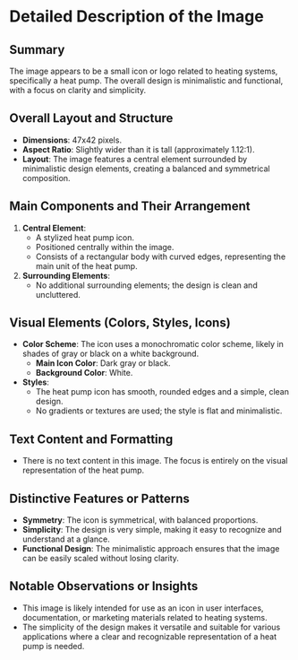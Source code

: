 # Detailed Description of the Image

## Summary
The image appears to be a small icon or logo related to heating systems, specifically a heat pump. The overall design is minimalistic and functional, with a focus on clarity and simplicity.

## Overall Layout and Structure
- **Dimensions**: 47x42 pixels.
- **Aspect Ratio**: Slightly wider than it is tall (approximately 1.12:1).
- **Layout**: The image features a central element surrounded by minimalistic design elements, creating a balanced and symmetrical composition.

## Main Components and Their Arrangement
1. **Central Element**:
   - A stylized heat pump icon.
   - Positioned centrally within the image.
   - Consists of a rectangular body with curved edges, representing the main unit of the heat pump.
2. **Surrounding Elements**:
   - No additional surrounding elements; the design is clean and uncluttered.

## Visual Elements (Colors, Styles, Icons)
- **Color Scheme**: The icon uses a monochromatic color scheme, likely in shades of gray or black on a white background.
  - **Main Icon Color**: Dark gray or black.
  - **Background Color**: White.
- **Styles**:
  - The heat pump icon has smooth, rounded edges and a simple, clean design.
  - No gradients or textures are used; the style is flat and minimalistic.

## Text Content and Formatting
- There is no text content in this image. The focus is entirely on the visual representation of the heat pump.

## Distinctive Features or Patterns
- **Symmetry**: The icon is symmetrical, with balanced proportions.
- **Simplicity**: The design is very simple, making it easy to recognize and understand at a glance.
- **Functional Design**: The minimalistic approach ensures that the image can be easily scaled without losing clarity.

## Notable Observations or Insights
- This image is likely intended for use as an icon in user interfaces, documentation, or marketing materials related to heating systems.
- The simplicity of the design makes it versatile and suitable for various applications where a clear and recognizable representation of a heat pump is needed.